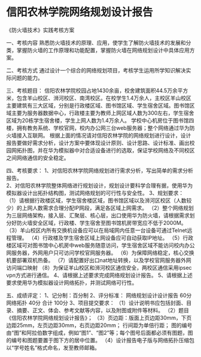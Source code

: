 # 信阳农林学院网络规划设计报告
《防火墙技术》实践考核方案



一、考核内容
熟悉防火墙技术的原理、应用，使学生了解防火墙技术的发展和分类，掌握防火墙的工作原理和功能配置，掌握防火墙在网络规划设计中具体应用方案。


二、考核方式
通过设计一个综合的网络规划项目，考核学生运用所学知识解决实际问题的能力。


三、考核题目：
信阳农林学院校园占地1430余亩，校舍建筑面积44.5万余平方米，包含羊山校区、浉河校区、南湾校区。在校学生1.4万余人，主校区羊山校区主要建筑有三大区域，分别是行政楼区域、图书馆区域、学生宿舍区域。图书馆区域主要为服务器数据中心，行政楼主要为教师上网区域人数为300左右，学生宿舍区域为20栋学生宿舍楼，学生上网人数为1.4万余人。
学校中心机房位于图书馆四楼，拥有教务系统、学校官网，校内办公网三台web服务器；整个网络通过华为防火墙接入互联网。
根据上面的情况请对信阳农林学院的网络规划进行设计，设计报告要做好需求分析，设计方案中要体现设计原则、设计思路、设计标准、画出校园网拓扑图，并在华为模拟器中对合适设备进行的选取，保证学校网络及不同校区之间网络通信的安全稳定。


四、考核要求：
1、对信阳农林学院网络规划进行需求分析，写出简单的需求分析报告。  
2、对信阳农林学院整体网络进行规划设计，规划设计要科学合理有据，使用华为模拟器设计出拓扑结构图，测试网络规划的可行性与安全性。
3、规划要求：
（1）请根据行政楼区域，学生宿舍楼区域，图书馆区域以及浉河区校区（人数较少）的上网人数需求合理分配IP网段，满足各区域上网需求。
（2）整个网络规划为三层网络架构，接入层、汇聚层、核心层，出口使用华为防火墙，请根据需求划分好防火墙安全区域，行政楼、学生宿舍至图书馆机房带宽应不低于2000M。
（3）羊山校区内所有交换机设备应可以在局域网内任意一台设备可通过Telnet远程管理。
（4）行政楼及学生宿舍区域上网设备应可自动获取IP地址。
（5）行政楼区域可对图书馆中心机房中web服务随意访问，学生宿舍区域不能访问校内办公网服务器，外网用户只可访问学校官网服务器。
（6）为保障网络稳定，核心交换机要部署双机热备。
（7）请配置好出口nat地址转换，以及学校官网服务器外网访问端口映射
（8）为保证羊山校区和浉河校区通信安全，两校区通信采用ipsec vpn方式进行通信。
4、请根据上述要求完成网络规划设计报告。
5、请根据上述要求使用华为模拟器设计网络拓扑，并测试网络可行性。


五、成绩评定：
1、记分制：百分制
2、评分标准：
网络规划设计设计报告 60分
网络拓扑 40分
合计   100分
3、项目提交要求：
（1）设计说明书应包括封面、目录、摘要、正文、体会、参考文献等内容，以及附图或附件等材料。
（2）题目《信阳农林学院网络规划设计报告》；
（3）页边距：版面上页边距30mm，下页边距25mm，左页边距30mm，右页边距20mm；
行间距为单倍行距；
图的编号由“图”和阿拉伯数字组成，例如“图1”、“图2”等；每个图号后面都必须有图题，图的编号和图题要置于图下方的居中位置。
（4）设计报告电子版与网络拓扑压缩包以“学号姓名”格式命名，发至教师邮箱。

